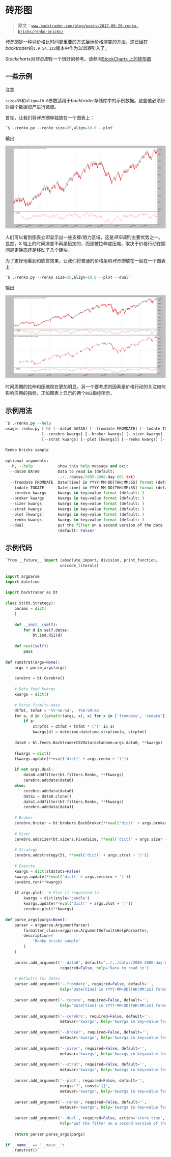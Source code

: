 # 砖形图

> 原文：[`www.backtrader.com/blog/posts/2017-06-26-renko-bricks/renko-bricks/`](https://www.backtrader.com/blog/posts/2017-06-26-renko-bricks/renko-bricks/)

*砖形图*是一种以价格比时间更重要的方式展示价格演变的方法。这已经在*backtrader*的`1.9.54.122`版本中作为*过滤器*引入了。

*Stockcharts*对*砖形图*有一个很好的参考。请参阅[StockCharts 上的砖形图](http://stockcharts.com/school/doku.php?id=chart_school:chart_analysis:renko)

## 一些示例

注意

`size=35`和`align=10.0`参数适用于*backtrader*存储库中的示例数据。这些值必须针对每个数据资产进行微调。

首先，让我们将*砖形图*单独放在一个图表上：

```py
`$ ./renko.py --renko size=35,align=10.0 --plot` 
```

输出

![image](img/81a53e0238ef683116a5daf1c08a95b7.png)

人们可以看到图表立即显示出一些支撑/阻力区域，这是*砖形图*的主要优势之一。显然，X 轴上的时间演变不再是恒定的，而是被拉伸或压缩，取决于价格行动在期间是更静态还是移动了几个砖块。

为了更好地看到和欣赏效果，让我们将普通的价格条和*砖形图*放在一起在一个图表上：

```py
`$ ./renko.py --renko size=35,align=10.0 --plot --dual` 
```

输出

![image](img/1549cb1cb4b342c94ab57011abf8a358.png)

时间周期的拉伸和压缩现在更加明显。另一个要考虑的因素是价格行动的关注如何影响应用的指标，正如图表上显示的两个`RSI`指标所示。

## 示例用法

```py
`$ ./renko.py --help
usage: renko.py [-h] [--data0 DATA0] [--fromdate FROMDATE] [--todate TODATE]
                [--cerebro kwargs] [--broker kwargs] [--sizer kwargs]
                [--strat kwargs] [--plot [kwargs]] [--renko kwargs] [--dual]

Renko bricks sample

optional arguments:
  -h, --help           show this help message and exit
  --data0 DATA0        Data to read in (default:
                       ../../datas/2005-2006-day-001.txt)
  --fromdate FROMDATE  Date[time] in YYYY-MM-DD[THH:MM:SS] format (default: )
  --todate TODATE      Date[time] in YYYY-MM-DD[THH:MM:SS] format (default: )
  --cerebro kwargs     kwargs in key=value format (default: )
  --broker kwargs      kwargs in key=value format (default: )
  --sizer kwargs       kwargs in key=value format (default: )
  --strat kwargs       kwargs in key=value format (default: )
  --plot [kwargs]      kwargs in key=value format (default: )
  --renko kwargs       kwargs in key=value format (default: )
  --dual               put the filter on a second version of the data
                       (default: False)` 
```

## 示例代码

```py
`from __future__ import (absolute_import, division, print_function,
                        unicode_literals)

import argparse
import datetime

import backtrader as bt

class St(bt.Strategy):
    params = dict(
    )

    def __init__(self):
        for d in self.datas:
            bt.ind.RSI(d)

    def next(self):
        pass

def runstrat(args=None):
    args = parse_args(args)

    cerebro = bt.Cerebro()

    # Data feed kwargs
    kwargs = dict()

    # Parse from/to-date
    dtfmt, tmfmt = '%Y-%m-%d', 'T%H:%M:%S'
    for a, d in ((getattr(args, x), x) for x in ['fromdate', 'todate']):
        if a:
            strpfmt = dtfmt + tmfmt * ('T' in a)
            kwargs[d] = datetime.datetime.strptime(a, strpfmt)

    data0 = bt.feeds.BacktraderCSVData(dataname=args.data0, **kwargs)

    fkwargs = dict()
    fkwargs.update(**eval('dict(' + args.renko + ')'))

    if not args.dual:
        data0.addfilter(bt.filters.Renko, **fkwargs)
        cerebro.adddata(data0)
    else:
        cerebro.adddata(data0)
        data1 = data0.clone()
        data1.addfilter(bt.filters.Renko, **fkwargs)
        cerebro.adddata(data1)

    # Broker
    cerebro.broker = bt.brokers.BackBroker(**eval('dict(' + args.broker + ')'))

    # Sizer
    cerebro.addsizer(bt.sizers.FixedSize, **eval('dict(' + args.sizer + ')'))

    # Strategy
    cerebro.addstrategy(St, **eval('dict(' + args.strat + ')'))

    # Execute
    kwargs = dict(stdstats=False)
    kwargs.update(**eval('dict(' + args.cerebro + ')'))
    cerebro.run(**kwargs)

    if args.plot:  # Plot if requested to
        kwargs = dict(style='candle')
        kwargs.update(**eval('dict(' + args.plot + ')'))
        cerebro.plot(**kwargs)

def parse_args(pargs=None):
    parser = argparse.ArgumentParser(
        formatter_class=argparse.ArgumentDefaultsHelpFormatter,
        description=(
            'Renko bricks sample'
        )
    )

    parser.add_argument('--data0', default='../../datas/2005-2006-day-001.txt',
                        required=False, help='Data to read in')

    # Defaults for dates
    parser.add_argument('--fromdate', required=False, default='',
                        help='Date[time] in YYYY-MM-DD[THH:MM:SS] format')

    parser.add_argument('--todate', required=False, default='',
                        help='Date[time] in YYYY-MM-DD[THH:MM:SS] format')

    parser.add_argument('--cerebro', required=False, default='',
                        metavar='kwargs', help='kwargs in key=value format')

    parser.add_argument('--broker', required=False, default='',
                        metavar='kwargs', help='kwargs in key=value format')

    parser.add_argument('--sizer', required=False, default='',
                        metavar='kwargs', help='kwargs in key=value format')

    parser.add_argument('--strat', required=False, default='',
                        metavar='kwargs', help='kwargs in key=value format')

    parser.add_argument('--plot', required=False, default='',
                        nargs='?', const='{}',
                        metavar='kwargs', help='kwargs in key=value format')

    parser.add_argument('--renko', required=False, default='',
                        metavar='kwargs', help='kwargs in key=value format')

    parser.add_argument('--dual', required=False, action='store_true',
                        help='put the filter on a second version of the data')

    return parser.parse_args(pargs)

if __name__ == '__main__':
    runstrat()` 
```
